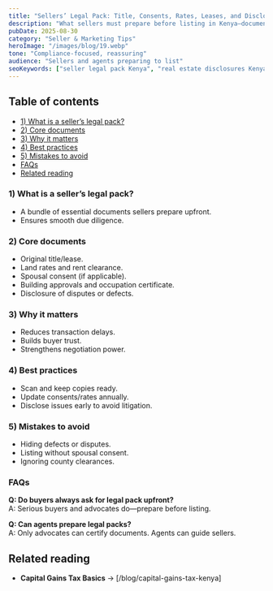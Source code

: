 ```yaml
---
title: "Sellers’ Legal Pack: Title, Consents, Rates, Leases, and Disclosures"
description: "What sellers must prepare before listing in Kenya—documents that build buyer confidence and prevent delays."
pubDate: 2025-08-30
category: "Seller & Marketing Tips"
heroImage: "/images/blog/19.webp"
tone: "Compliance-focused, reassuring"
audience: "Sellers and agents preparing to list"
seoKeywords: ["seller legal pack Kenya", "real estate disclosures Kenya", "title documents seller Kenya"]
---
```


## Table of contents
- [1) What is a seller’s legal pack?](#1-what-is-a-sellers-legal-pack)
- [2) Core documents](#2-core-documents)
- [3) Why it matters](#3-why-it-matters)
- [4) Best practices](#4-best-practices)
- [5) Mistakes to avoid](#5-mistakes-to-avoid)
- [FAQs](#faqs)
- [Related reading](#related-reading)

### 1) What is a seller’s legal pack?
- A bundle of essential documents sellers prepare upfront.  
- Ensures smooth due diligence.  

### 2) Core documents
- Original title/lease.  
- Land rates and rent clearance.  
- Spousal consent (if applicable).  
- Building approvals and occupation certificate.  
- Disclosure of disputes or defects.  

### 3) Why it matters
- Reduces transaction delays.  
- Builds buyer trust.  
- Strengthens negotiation power.  

### 4) Best practices
- Scan and keep copies ready.  
- Update consents/rates annually.  
- Disclose issues early to avoid litigation.  

### 5) Mistakes to avoid
- Hiding defects or disputes.  
- Listing without spousal consent.  
- Ignoring county clearances.  

### FAQs
**Q: Do buyers always ask for legal pack upfront?**  
A: Serious buyers and advocates do—prepare before listing.  

**Q: Can agents prepare legal packs?**  
A: Only advocates can certify documents. Agents can guide sellers.  

## Related reading
- **Capital Gains Tax Basics** → [/blog/capital-gains-tax-kenya]  
